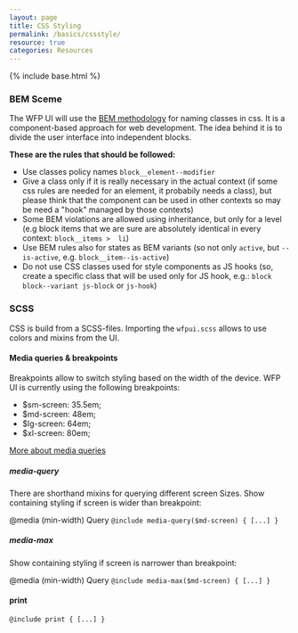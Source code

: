 ```yaml
---
layout: page
title: CSS Styling
permalink: /basics/cssstyle/
resource: true
categories: Resources
---
```

{% include base.html %}

### BEM Sceme

The WFP UI will use the [BEM methodology](http://getbem.com/introduction) for naming classes in css. It is a component-based approach for web development. The idea behind it is to divide the user interface into independent blocks.

__These are the rules that should be followed:__

-  Use classes policy names `block__element--modifier`
-  Give a class only if it is really necessary in the actual context (if some css rules are needed for an element, it probabily needs a class), but please think that the component can be used in other contexts so may be need a "hook" managed by those contexts)
-  Some BEM violations are allowed using inheritance, but only for a level (e.g block items that we are sure are absolutely identical in every context: `block__items >  li`)
-  Use BEM rules also for states as BEM variants (so not only `active`, but `--is-active`, e.g. `block__item--is-active`)
-  Do not use CSS classes used for style components as JS hooks (so, create a specific class that will be used only for JS hook, e.g.: `block block--variant js-block` or `js-hook`)

### SCSS

CSS is build from a SCSS-files. Importing the `wfpui.scss` allows to use colors and mixins from the UI.


#### Media queries & breakpoints

Breakpoints allow to switch styling based on the width of the device. WFP UI is currently using the following breakpoints:

* $sm-screen:           35.5em;
* $md-screen:           48em;
* $lg-screen:           64em;
* $xl-screen:           80em;

[More about media queries](https://developer.mozilla.org/de/docs/Web/CSS/Media_Queries/Using_media_queries)

##### media-query

There are shorthand mixins for querying different screen Sizes. Show containing styling if screen is wider than breakpoint:

@media (min-width) Query
`
@include media-query($md-screen) {
  [...]
}
`

##### media-max

Show containing styling if screen is narrower than breakpoint:

@media (min-width) Query
`
@include media-max($md-screen) {
  [...]
}
`

#### print
`
@include print {
 [...]
}
`
